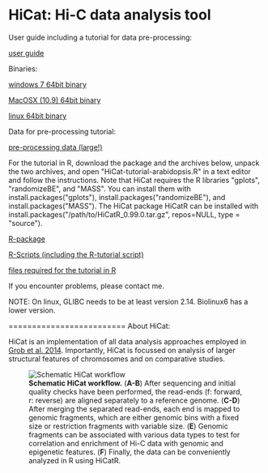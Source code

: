 HiCat: Hi-C data analysis tool
=========================

User guide including a tutorial for data pre-processing:

[user guide](https://github.com/MWSchmid/HiCat/blob/master/other/userGuide.pdf?raw=true)

Binaries:

[windows 7 64bit binary](https://github.com/MWSchmid/HiCat/blob/master/other/windows_64bit.zip?raw=true)

[MacOSX (10.9) 64bit binary](https://github.com/MWSchmid/HiCat/blob/master/other/mac64bit.zip?raw=true)

[linux 64bit binary](https://github.com/MWSchmid/HiCat/blob/master/other/linux_64bit.zip?raw=true)

Data for pre-processing tutorial:

[pre-processing data (large!)](http://www.botinst.uzh.ch/static/HiCat/At_pre-process_tutorial.zip)

For the tutorial in R, download the package and the archives below, unpack the two archives, and open "HiCat-tutorial-arabidopsis.R" in a text editor and follow the instructions. Note that HiCat requires the R libraries "gplots", "randomizeBE", and "MASS". You can install them with install.packages("gplots"), install.packages("randomizeBE"), and install.packages("MASS"). The HiCat package HiCatR can be installed with install.packages("/path/to/HiCatR_0.99.0.tar.gz", repos=NULL, type = "source").

[R-package](https://github.com/MWSchmid/HiCat/blob/master/other/HiCatR_0.99.0.tar.gz?raw=true)

[R-Scripts (including the R-tutorial script)](https://github.com/MWSchmid/HiCat/blob/master/other/Rscripts.zip?raw=true)

[files required for the tutorial in R](https://github.com/MWSchmid/HiCat/blob/master/other/At_tutorial_files.zip?raw=true)

If you encounter problems, please contact me.

NOTE: On linux, GLIBC needs to be at least version 2.14. Biolinux6 has a lower version.

=========================
About HiCat:

HiCat is an implementation of all data analysis approaches employed in <a class="reference external" href="http://www.sciencedirect.com/science/article/pii/S1097276514006029">Grob et al. 2014</a>.
Importantly, HiCat is focussed on analysis of larger structural features of chromosomes and on comparative studies. 



<figure>
  <img src="https://raw.githubusercontent.com/MWSchmid/HiCat/master/other/figure1.png" alt="Schematic HiCat workflow">
  <figcaption>
  <strong>Schematic HiCat workflow.</strong>
(<strong>A-B</strong>) After sequencing and initial quality checks have been performed, the read-ends (f: forward, r: reverse) are aligned separately to a reference genome. (<strong>C-D</strong>) After  merging the separated read-ends, each end is mapped to genomic fragments, which are either genomic bins with a fixed size or restriction fragments with variable size. (<strong>E</strong>) Genomic fragments can be associated with various data types to test for correlation and enrichment of Hi-C data with genomic and epigenetic features. (<strong>F</strong>) Finally, the data can be conveniently analyzed in R using HiCatR.
  </figcaption>
</figure>

